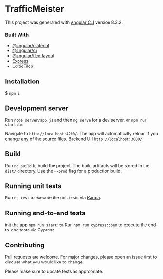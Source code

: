# TrafficMeister

This project was generated with [Angular CLI](https://github.com/angular/angular-cli) version 8.3.2.

### Built With

* [@angular/material](https://material.angular.io/)
* [@angular/cli](https://angular.io/)
* [@angular/flex-layout](https://github.com/angular/flex-layout)
* [Express](https://expressjs.com)
* [LottieFiles](https://lottiefiles.com/)

## Installation

$ `npm i`

## Development server

Run `node server/app.js` and then `ng serve` for a dev server. 
or
`npm run start:tm`

Navigate to `http://localhost:4200/`. The app will automatically reload if you change any of the source files.
Backend  Url `http://localhost:3000/`


## Build

Run `ng build` to build the project. The build artifacts will be stored in the `dist/` directory. Use the `--prod` flag for a production build.

## Running unit tests

Run `ng test` to execute the unit tests via [Karma](https://karma-runner.github.io).

## Running end-to-end tests
init the app `npm run start:tm`
Run `npm run cypress:open` to execute the end-to-end tests via Cypress

## Contributing
Pull requests are welcome. For major changes, please open an issue first to discuss what you would like to change.

Please make sure to update tests as appropriate.
